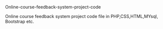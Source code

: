 Online-course-feedback-system-project-code

Online course feedback system project code file
in PHP,CSS,HTML,MYsql, Bootstrap etc.
